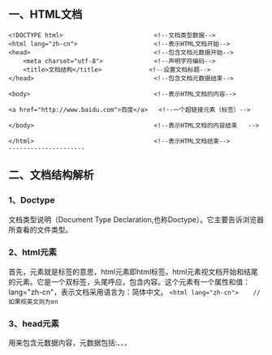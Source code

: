 ## 一、HTML文档
```
<!DOCTYPE html>                         <!--文档类型数据-->
<html lang="zh-cn">                     <!--表示HTML文档开始-->
<head>                                  <!--包含文档元数据开始-->
    <meta charset="utf-8">              <!--声明字符编码-->
    <title>文档结构</title>             <!--设置文档标题-->
</head>                                 <!--包含文档元数据结束-->

<body>                                  <!--表示HTML文档的内容-->

<a href="http://www.baidu.com">百度</a>   <!--一个超链接元素（标签）-->

</body>                                 <!--表示HTML文档的内容结束   -->

</html>                                 <!--表示HTML文档结束-->
--------------------- 
```

## 二、文档结构解析
### 1、Doctype
文档类型说明（Document Type Declaration,也称Doctype）。它主要告诉浏览器所查看的文件类型。

### 2、html元素
首先，元素就是标签的意思，html元素即html标签。html元素视文档开始和结尾的元素。它是一个双标签，头尾呼应，包含内容。这个元素有一个属性和值：lang="zh-cn"，表示文档采用语言为：简体中文。
`<html lang="zh-cn">    //如果视英文则为en`
### 3、head元素
用来包含元数据内容，元数据包括:<link>、<meta>、<noscript>、<script>、<style>、<title>。这些内容用来浏览器提供信息，比如link提供CSS信息，script提供JavaScript信息，title提供页面标题等。

`<head>...</head>`//这些信息在页面不可见

### 4、meta元素
这个元素来提供关于文档的信息，起始结构有一个个属性为:charset="utf8"。表示告诉浏览器页面采用什么编码，一般来说我们就用utf8。当然，文件保存的时候也是utf8，而浏览器也设置utf8即可正确显示中文。
`<meta charset="urf-8"> //除了设置编码，还有别的`

### 5、title元素
设置浏览器左上角的标题
`<title>基本结构</title>`

### 6、body元素
用来包含文档内容的元素，也就是浏览器可见区域。所有的可见内容，都应该在这个元素内部进行添加。
`<body>...</body>`

### 7、a元素
一个超链接
`<a href="http://www.baidu.com">`百度</a>


